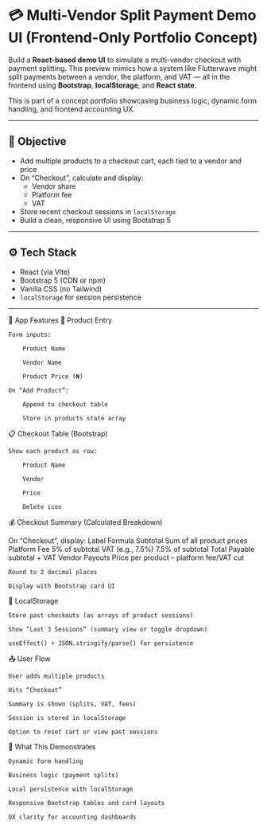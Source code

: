# 💳 Multi-Vendor Split Payment Demo UI (Frontend-Only Portfolio Concept)

Build a **React-based demo UI** to simulate a multi-vendor checkout with payment splitting. This preview mimics how a system like Flutterwave might split payments between a vendor, the platform, and VAT — all in the frontend using **Bootstrap**, **localStorage**, and **React state**.

This is part of a concept portfolio showcasing business logic, dynamic form handling, and frontend accounting UX.

---

## 🎯 Objective

- Add multiple products to a checkout cart, each tied to a vendor and price
- On “Checkout”, calculate and display:
  - Vendor share
  - Platform fee
  - VAT
- Store recent checkout sessions in `localStorage`
- Build a clean, responsive UI using Bootstrap 5

---

## ⚙️ Tech Stack

- React (via Vite)
- Bootstrap 5 (CDN or npm)
- Vanilla CSS (no Tailwind)
- `localStorage` for session persistence

---

🧾 App Features
🛒 Product Entry

    Form inputs:

        Product Name

        Vendor Name

        Product Price (₦)

    On “Add Product”:

        Append to checkout table

        Store in products state array

📋 Checkout Table (Bootstrap)

    Show each product as row:

        Product Name

        Vendor

        Price

        Delete icon

💰 Checkout Summary (Calculated Breakdown)

On “Checkout”, display:
Label	Formula
Subtotal	Sum of all product prices
Platform Fee	5% of subtotal
VAT (e.g., 7.5%)	7.5% of subtotal
Total Payable	subtotal + VAT
Vendor Payouts	Price per product – platform fee/VAT cut

    Round to 2 decimal places

    Display with Bootstrap card UI

💾 LocalStorage

    Store past checkouts (as arrays of product sessions)

    Show “Last 3 Sessions” (summary view or toggle dropdown)

    useEffect() + JSON.stringify/parse() for persistence

📤 User Flow

    User adds multiple products

    Hits “Checkout”

    Summary is shown (splits, VAT, fees)

    Session is stored in localStorage

    Option to reset cart or view past sessions

🧠 What This Demonstrates

    Dynamic form handling

    Business logic (payment splits)

    Local persistence with localStorage

    Responsive Bootstrap tables and card layouts

    UX clarity for accounting dashboards

